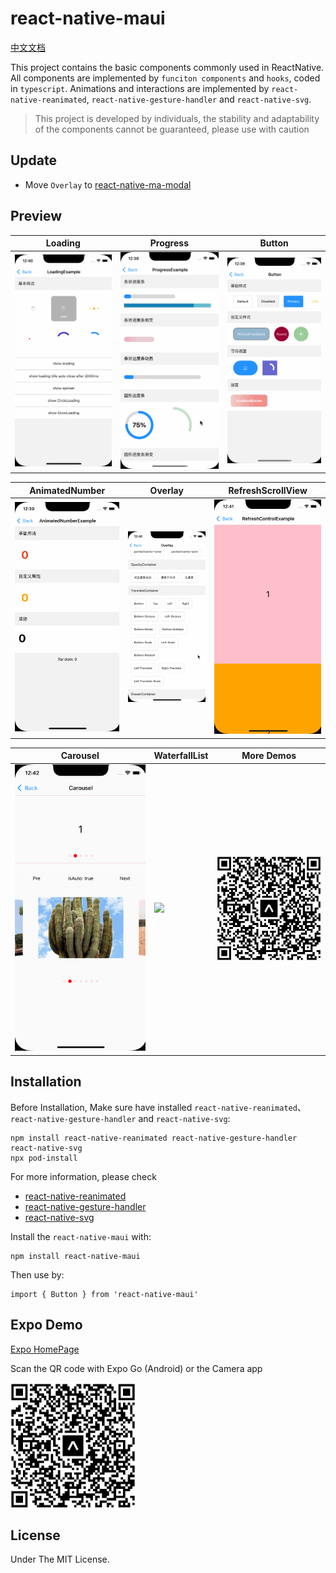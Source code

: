 # react-native-maui

[中文文档](https://github.com/mahaaoo/react-native-maui/blob/main/README.zh.md)

This project contains the basic components commonly used in ReactNative. All components are implemented by `funciton components` and `hooks`, coded in `typescript`. Animations and interactions are implemented by `react-native-reanimated`, `react-native-gesture-handler` and `react-native-svg`.

> This project is developed by individuals, the stability and adaptability of the components cannot be guaranteed, please use with caution

## Update
* Move `Overlay` to [react-native-ma-modal](https://github.com/mahaaoo/react-native-ma-modal)

## Preview

| Loading | Progress | Button | 
| ------------- | ------------- | ------------- | 
| <img src="./screenshoot/Loading.gif" width="250" /> | <img src="./screenshoot/Progress.gif" width="250" />  | <img src="./screenshoot/button.gif" width="250" />  |


| AnimatedNumber | Overlay | RefreshScrollView |
| ------------- | ------------- | ------------- | 
| <img src="./screenshoot/number.gif" width="250" />  | <img src="./screenshoot/overlay.gif" width="250" />  |  <img src="./screenshoot/refresh.gif" width="250" /> |


| Carousel | WaterfallList | More Demos |
| ------------- | ------------- | ------------- |
| <img src="./screenshoot/carousel.gif" width="250" />  | <img src="./screenshoot/waterFall.gif" width="250" />  | <img src="./screenshoot/qrcode.png" width="200" /> |


## Installation

Before Installation, Make sure have installed `react-native-reanimated`、`react-native-gesture-handler` and `react-native-svg`:

```
npm install react-native-reanimated react-native-gesture-handler react-native-svg
npx pod-install
```

For more information, please check 
- [react-native-reanimated](https://github.com/software-mansion/react-native-reanimated)
- [react-native-gesture-handler](https://github.com/software-mansion/react-native-gesture-handler)
- [react-native-svg](https://github.com/react-native-svg/react-native-svg)

Install the `react-native-maui` with:
```
npm install react-native-maui
```

Then use by:
```
import { Button } from 'react-native-maui'
```

## Expo Demo
[Expo HomePage](https://expo.dev/@mah22/react-native-maui-example?serviceType=classic&distribution=expo-go)

Scan the QR code with Expo Go (Android) or the Camera app

<img src="./screenshoot/qrcode.png" width="200" />

## License

Under The MIT License.

